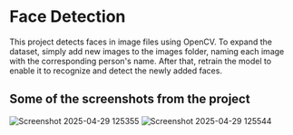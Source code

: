# **Face Detection**
This project detects faces in image files using OpenCV. To expand the dataset, simply add new images to the images folder, naming each image with the corresponding person's name. After that, retrain the model to enable it to recognize and detect the newly added faces.

## **Some of the screenshots from the project**
![Screenshot 2025-04-29 125355](https://github.com/user-attachments/assets/1afc9ce0-45bc-4b15-8d40-64aeb0a99151)
![Screenshot 2025-04-29 125544](https://github.com/user-attachments/assets/08f1b361-14f0-4742-bdf1-1cc3279948ef)

